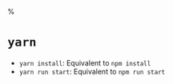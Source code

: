 %

# `yarn`

- `yarn install`: Equivalent to `npm install`
- `yarn run start`: Equivalent to `npm run start`
